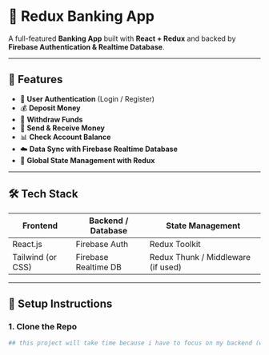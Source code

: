 # 💸 Redux Banking App

A full-featured **Banking App** built with **React + Redux** and backed by **Firebase Authentication & Realtime Database**.

---

## 🚀 Features

- 🔐 **User Authentication** (Login / Register)
- 💰 **Deposit Money**
- 💸 **Withdraw Funds**
- 🔄 **Send & Receive Money**
- 📊 **Check Account Balance**
- ☁️ **Data Sync with Firebase Realtime Database**
- 🧠 **Global State Management with Redux**

---

## 🛠️ Tech Stack

| Frontend        | Backend / Database     | State Management |
|----------------|------------------------|------------------|
| React.js        | Firebase Auth           | Redux Toolkit    |
| Tailwind (or CSS) | Firebase Realtime DB | Redux Thunk / Middleware (if used) |

---

## 🔧 Setup Instructions

### 1. Clone the Repo

```bash
## this project will take time because i have to focus on my backend (wo khte h ki jiski css achi hoti h uska backend bekar hota h😡🤬)